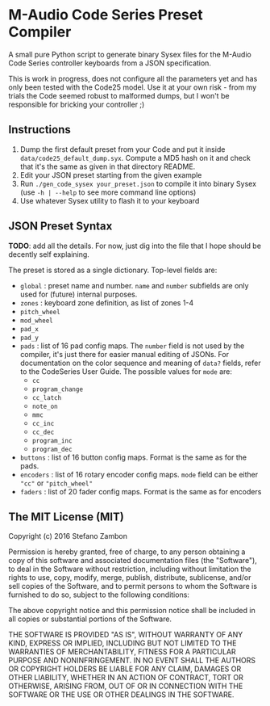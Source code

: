 # M-Audio Code Series Preset Compiler

A small pure Python script to generate binary Sysex files for the M-Audio Code Series controller keyboards from a JSON specification.

This is work in progress, does not configure all the parameters yet and has only been tested with the Code25 model. Use it at your own risk - from my trials the Code seemed robust to malformed dumps, but I won't be responsible for bricking your controller ;)

## Instructions

1. Dump the first default preset from your Code and put it inside `data/code25_default_dump.syx`. Compute a MD5 hash on it and check that it's the same as given in that directory README.
2. Edit your JSON preset starting from the given example
3. Run `./gen_code_sysex your_preset.json` to compile it into binary Sysex (use `-h | --help` to see more command line options)
4. Use whatever Sysex utility to flash it to your keyboard

## JSON Preset Syntax

**TODO**: add all the details.
For now, just dig into the file that I hope should be decently self explaining.

The preset is stored as a single dictionary. Top-level fields are:

  * `global` : preset name and number. `name` and `number` subfields are only used for (future) internal purposes.
  * `zones` : keyboard zone definition, as list of zones 1-4
  * `pitch_wheel`
  * `mod_wheel`
  * `pad_x`
  * `pad_y`
  * `pads` : list of 16 pad config maps. The `number` field is not used by the compiler, it's just there for easier manual editing of JSONs. For documentation on the color sequence and meaning of `data?` fields, refer to the CodeSeries User Guide. The possible values for `mode` are:
    - `cc`
    - `program_change`
    - `cc_latch`
    - `note_on`
    - `mmc`
    - `cc_inc`
    - `cc_dec`
    - `program_inc`
    - `program_dec`
  * `buttons` : list of 16 button config maps. Format is the same as for the pads.
  * `encoders` : list of 16 rotary encoder config maps. `mode` field can be either `"cc"` or `"pitch_wheel"`
  * `faders` : list of 20 fader config maps. Format is the same as for encoders


## The MIT License (MIT)
Copyright (c) 2016 Stefano Zambon

Permission is hereby granted, free of charge, to any person obtaining a copy of this software and associated documentation files (the "Software"), to deal in the Software without restriction, including without limitation the rights to use, copy, modify, merge, publish, distribute, sublicense, and/or sell copies of the Software, and to permit persons to whom the Software is furnished to do so, subject to the following conditions:

The above copyright notice and this permission notice shall be included in all copies or substantial portions of the Software.

THE SOFTWARE IS PROVIDED "AS IS", WITHOUT WARRANTY OF ANY KIND, EXPRESS OR IMPLIED, INCLUDING BUT NOT LIMITED TO THE WARRANTIES OF MERCHANTABILITY, FITNESS FOR A PARTICULAR PURPOSE AND NONINFRINGEMENT. IN NO EVENT SHALL THE AUTHORS OR COPYRIGHT HOLDERS BE LIABLE FOR ANY CLAIM, DAMAGES OR OTHER LIABILITY, WHETHER IN AN ACTION OF CONTRACT, TORT OR OTHERWISE, ARISING FROM, OUT OF OR IN CONNECTION WITH THE SOFTWARE OR THE USE OR OTHER DEALINGS IN THE SOFTWARE.
